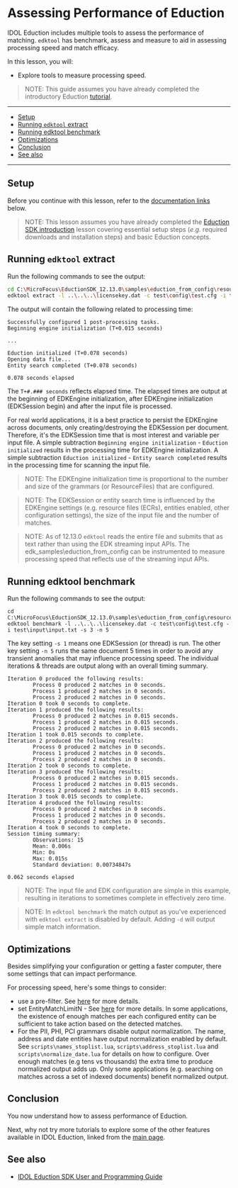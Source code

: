 # Assessing Performance of Eduction

IDOL Eduction includes multiple tools to assess the performance of matching.  `edktool` has benchmark, assess and measure to aid in assessing processing speed and match efficacy.

In this lesson, you will:
- Explore tools to measure processing speed.

> NOTE: This guide assumes you have already completed the introductory Eduction [tutorial](./introduction.md#eduction-sdk-introduction).

---

- [Setup](#setup)
- [Running `edktool` extract](#running-edktool-extract)
- [Running edktool benchmark](#running-edktool-benchmark)
- [Optimizations](#optimizations)
- [Conclusion](#conclusion)
- [See also](#see-also)

---

## Setup

Before you continue with this lesson, refer to the [documentation links](#see-also) below.

> NOTE: This lesson assumes you have already completed the [Eduction SDK introduction](./introduction.md#eduction-sdk-introduction) lesson covering essential setup steps (*e.g.* required downloads and installation steps) and basic Eduction concepts.

## Running `edktool` extract

Run the following commands to see the output:

```sh
cd C:\MicroFocus\EductionSDK_12.13.0\samples\eduction_from_config\resources
edktool extract -l ..\..\..\licensekey.dat -c test\config\test.cfg -i test\input\input.txt -o out.xml
```

The output will contain the following related to processing time:

```
Successfully configured 1 post-processing tasks.
Beginning engine initialization (T+0.015 seconds)

...

Eduction initialized (T+0.078 seconds)
Opening data file...
Entity search completed (T+0.078 seconds)

0.078 seconds elapsed
```

The `T+#.### seconds` reflects elapsed time. The elapsed times are output at the beginning of EDKEngine initialization, after EDKEngine initialization (EDKSession begin) and after the input file is processed. 

For real world applications, it is a best practice to persist the EDKEngine across documents, only creating/destroying the EDKSession per document. Therefore, it's the EDKSession time that is most interest and variable per input file. A simple subtraction `Beginning engine initialization` - `Eduction initialized` results in the processing time for EDKEngine initialization.  A simple subtraction `Eduction initialized` - `Entity search completed` results in the processing time for scanning the input file.

> NOTE: The EDKEngine initialization time is proportional to the number and size of the grammars (or ResourceFiles) that are configured.

> NOTE: The EDKSession or entity search time is influenced by the EDKEngine settings (e.g. resource files (ECRs), entities enabled, other configuration settings), the size of the input file and the number of matches. 

> NOTE: As of 12.13.0 `edktool` reads the entire file and submits that as text rather than using the EDK streaming input APIs. The edk_samples\eduction_from_config can be instrumented to measure processing speed that reflects use of the streaming input APIs.

## Running edktool benchmark

Run the following commands to see the output:

```
cd C:\MicroFocus\EductionSDK_12.13.0\samples\eduction_from_config\resources
edktool benchmark -l ..\..\..\licensekey.dat -c test\config\test.cfg -i test\input\input.txt -s 3 -n 5
```

The key setting `-s 1` means one EDKSession (or thread) is run. The other key setting `-n 5` runs the same document 5 times in order to avoid any transient anomalies that may influence processing speed.  The individual iterations & threads are output along with an overall timing summary.

```
Iteration 0 produced the following results:
        Process 0 produced 2 matches in 0 seconds.
        Process 1 produced 2 matches in 0 seconds.
        Process 2 produced 2 matches in 0 seconds.
Iteration 0 took 0 seconds to complete.
Iteration 1 produced the following results:
        Process 0 produced 2 matches in 0.015 seconds.
        Process 1 produced 2 matches in 0.015 seconds.
        Process 2 produced 2 matches in 0.015 seconds.
Iteration 1 took 0.015 seconds to complete.
Iteration 2 produced the following results:
        Process 0 produced 2 matches in 0 seconds.
        Process 1 produced 2 matches in 0 seconds.
        Process 2 produced 2 matches in 0 seconds.
Iteration 2 took 0 seconds to complete.
Iteration 3 produced the following results:
        Process 0 produced 2 matches in 0.015 seconds.
        Process 1 produced 2 matches in 0.015 seconds.
        Process 2 produced 2 matches in 0.015 seconds.
Iteration 3 took 0.015 seconds to complete.
Iteration 4 produced the following results:
        Process 0 produced 2 matches in 0 seconds.
        Process 1 produced 2 matches in 0 seconds.
        Process 2 produced 2 matches in 0 seconds.
Iteration 4 took 0 seconds to complete.
Session timing summary:
        Observations: 15
        Mean: 0.006s
        Min: 0s
        Max: 0.015s
        Standard deviation: 0.00734847s

0.062 seconds elapsed
```

> NOTE: The input file and EDK configuration are simple in this example, resulting in iterations to sometimes complete in effectively zero time.

> NOTE: In `edktool benchmark` the match output as you've experienced with `edktool extract` is disabled by default. Adding `-d` will output simple match information.

## Optimizations

Besides simplifying your configuration or getting a faster computer, there some settings that can impact performance. 

For processing speed, here's some things to consider:
- use a pre-filter.  See [here](https://www.microfocus.com/documentation/idol/IDOL_12_13/EductionSDK_12.13_Documentation/Guides/html/#UseEduction/PreFiltering/PreFiltering.htm) for more details.
- set EntityMatchLimitN - See [here](https://www.microfocus.com/documentation/idol/IDOL_12_13/EductionSDK_12.13_Documentation/Guides/html/#Configuration/Eduction/_EDU_EntityMatchLimitN.htm) for more details.  In some applications, the existence of enough matches per each configured entity can be sufficient to take action based on the detected matches.
- For the PII, PHI, PCI grammars disable output normalization.  The name, address and date entities have output normalization enabled by default. See `scripts\names_stoplist.lua`, `scripts\address_stoplist.lua` and `scripts\normalize_date.lua` for details on how to configure.  Over enough matches (e.g tens vs thousands) the extra time to produce normalized output adds up.  Only some applications (e.g. searching on matches across a set of indexed documents) benefit normalized output.

## Conclusion

You now understand how to assess performance of Eduction.

Next, why not try more tutorials to explore some of the other features available in IDOL Eduction, linked from the [main page](../README.md#capability-showcase-examples).

## See also

- [IDOL Eduction SDK User and Programming Guide](https://www.microfocus.com/documentation/idol/IDOL_12_13/EductionSDK_12.13_Documentation/Guides/html)
